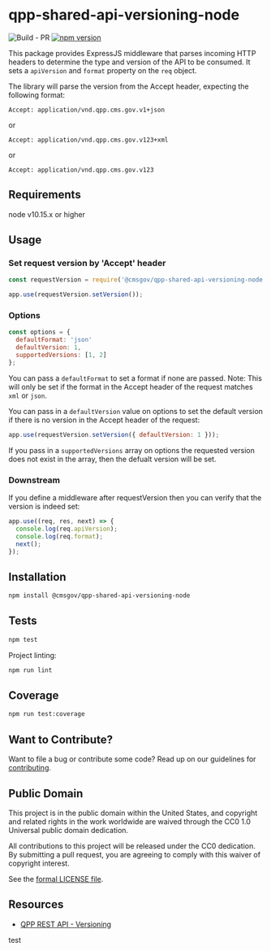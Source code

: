 # qpp-shared-api-versioning-node
![Build - PR](https://github.com/CMSgov/qpp-shared-api-versioning-node/workflows/Build%20-%20PR/badge.svg?branch=master) [![npm version](https://badge.fury.io/js/%40cmsgov%2Fqpp-shared-api-versioning-node.svg)](https://badge.fury.io/js/%40cmsgov%2Fqpp-shared-api-versioning-node)

This package provides ExpressJS middleware that parses incoming HTTP headers to determine the type and version of the API to be consumed. It sets a `apiVersion` and `format` property on the `req` object.

The library will parse the version from the Accept header, expecting the following format:

`Accept: application/vnd.qpp.cms.gov.v1+json`

or

`Accept: application/vnd.qpp.cms.gov.v123+xml`

or

`Accept: application/vnd.qpp.cms.gov.v123`

## Requirements
node v10.15.x or higher

## Usage

### Set request version by 'Accept' header

```js
const requestVersion = require('@cmsgov/qpp-shared-api-versioning-node');

app.use(requestVersion.setVersion());
```

### Options

```js
const options = {
  defaultFormat: 'json'
  defaultVersion: 1,
  supportedVersions: [1, 2]
};
```

You can pass a `defaultFormat` to set a format if none are passed. Note: This will only be set if the format in the Accept header of the request matches `xml` or `json`.

You can pass in a `defaultVersion` value on options to set the default version if there is no version in the Accept header of the request:

```js
app.use(requestVersion.setVersion({ defaultVersion: 1 }));
```

If you pass in a `supportedVersions` array on options the requested version does not exist in the array, then the defualt version will be set.

### Downstream

If you define a middleware after requestVersion then you can verify that the version is indeed set:

```js
app.use((req, res, next) => {
  console.log(req.apiVersion);
  console.log(req.format);
  next();
});
```

## Installation

```bash
npm install @cmsgov/qpp-shared-api-versioning-node
```

## Tests

```bash
npm test
```

Project linting:

```bash
npm run lint
```

## Coverage

```bash
npm run test:coverage
```

## Want to Contribute?

Want to file a bug or contribute some code? Read up on our guidelines for [contributing].

[contributing]: /.github/CONTRIBUTING.md

## Public Domain
This project is in the public domain within the United States, and copyright and related rights in the work worldwide are waived
through the CC0 1.0 Universal public domain dedication.		

All contributions to this project will be released under the CC0 dedication. By submitting a pull request, you are agreeing to
comply with this waiver of copyright interest.		

See the [formal LICENSE file](/LICENSE).


## Resources

- [QPP REST API - Versioning](https://confluence.cms.gov/display/QPPGUIDE/RESTful+API+style+guide#RESTfulAPIstyleguide-Versioning)

test
